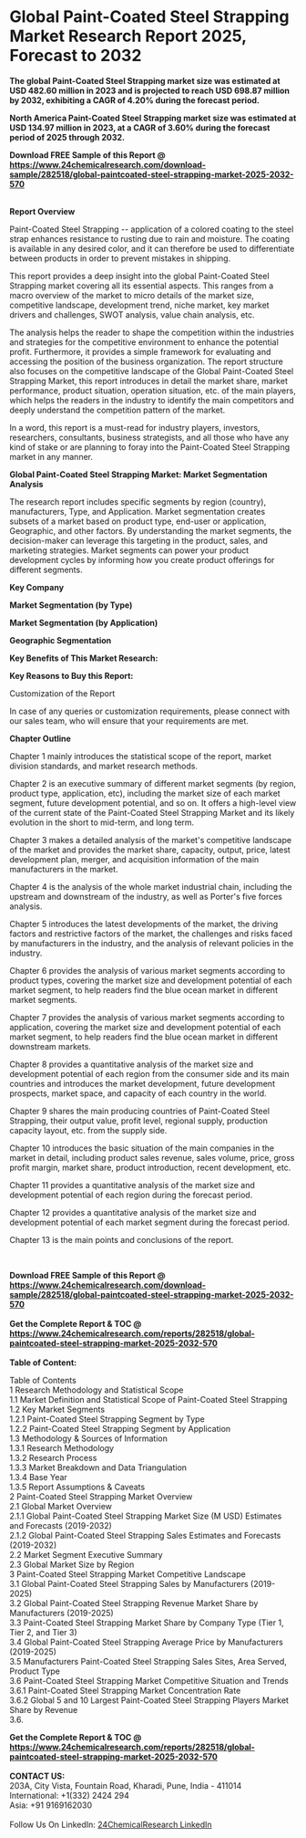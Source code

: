 <h1>Global Paint-Coated Steel Strapping Market Research Report 2025, Forecast to 2032</h1><p><strong>The global Paint-Coated Steel Strapping market size was estimated at USD 482.60 million in 2023 and is projected to reach USD 698.87 million by 2032, exhibiting a CAGR of 4.20% during the forecast period.</strong></p><p>
</p><p><strong>North America Paint-Coated Steel Strapping market size was estimated at USD 134.97 million in 2023, at a CAGR of 3.60% during the forecast period of 2025 through 2032.</strong></p><div><b>Download FREE Sample of this Report @ 
            <a href="https://www.24chemicalresearch.com/download-sample/282518/global-paintcoated-steel-strapping-market-2025-2032-570">
            https://www.24chemicalresearch.com/download-sample/282518/global-paintcoated-steel-strapping-market-2025-2032-570</a></b></div><br><p>
</p><p><strong>Report Overview</strong></p><p>
</p><p>Paint-Coated Steel Strapping -- application of a colored coating to the steel strap enhances resistance to rusting due to rain and moisture. The coating is available in any desired color, and it can therefore be used to differentiate between products in order to prevent mistakes in shipping.</p><p>
</p><p>This report provides a deep insight into the global Paint-Coated Steel Strapping market covering all its essential aspects. This ranges from a macro overview of the market to micro details of the market size, competitive landscape, development trend, niche market, key market drivers and challenges, SWOT analysis, value chain analysis, etc.</p><p>
</p><p>The analysis helps the reader to shape the competition within the industries and strategies for the competitive environment to enhance the potential profit. Furthermore, it provides a simple framework for evaluating and accessing the position of the business organization. The report structure also focuses on the competitive landscape of the Global Paint-Coated Steel Strapping Market, this report introduces in detail the market share, market performance, product situation, operation situation, etc. of the main players, which helps the readers in the industry to identify the main competitors and deeply understand the competition pattern of the market.</p><p>
In a word, this report is a must-read for industry players, investors, researchers, consultants, business strategists, and all those who have any kind of stake or are planning to foray into the Paint-Coated Steel Strapping market in any manner.</p><p>
</p><p><strong>Global Paint-Coated Steel Strapping Market: Market Segmentation Analysis</strong></p><p>
</p><p>The research report includes specific segments by region (country), manufacturers, Type, and Application. Market segmentation creates subsets of a market based on product type, end-user or application, Geographic, and other factors. By understanding the market segments, the decision-maker can leverage this targeting in the product, sales, and marketing strategies. Market segments can power your product development cycles by informing how you create product offerings for different segments.</p><p>
</p><p><strong>Key Company</strong></p><p>
</p><p>
</p><p><strong>Market Segmentation (by Type)</strong></p><p>
</p><p>
</p><p><strong>Market Segmentation (by Application)</strong></p><p>
</p><p>
</p><p><strong>Geographic Segmentation</strong></p><p>
</p><p>
</p><p><strong>Key Benefits of This Market Research:</strong></p><p>
</p><p>
</p><p><strong>Key Reasons to Buy this Report:</strong></p><p>
</p><p>
</p><p>Customization of the Report</p><p>
In case of any queries or customization requirements, please connect with our sales team, who will ensure that your requirements are met.</p><p>
</p><p><strong>Chapter Outline</strong></p><p>
</p><p>Chapter 1 mainly introduces the statistical scope of the report, market division standards, and market research methods.</p><p>
Chapter 2 is an executive summary of different market segments (by region, product type, application, etc), including the market size of each market segment, future development potential, and so on. It offers a high-level view of the current state of the Paint-Coated Steel Strapping Market and its likely evolution in the short to mid-term, and long term.</p><p>
Chapter 3 makes a detailed analysis of the market's competitive landscape of the market and provides the market share, capacity, output, price, latest development plan, merger, and acquisition information of the main manufacturers in the market.</p><p>
Chapter 4 is the analysis of the whole market industrial chain, including the upstream and downstream of the industry, as well as Porter's five forces analysis.</p><p>
Chapter 5 introduces the latest developments of the market, the driving factors and restrictive factors of the market, the challenges and risks faced by manufacturers in the industry, and the analysis of relevant policies in the industry.</p><p>
Chapter 6 provides the analysis of various market segments according to product types, covering the market size and development potential of each market segment, to help readers find the blue ocean market in different market segments.</p><p>
Chapter 7 provides the analysis of various market segments according to application, covering the market size and development potential of each market segment, to help readers find the blue ocean market in different downstream markets.</p><p>
Chapter 8 provides a quantitative analysis of the market size and development potential of each region from the consumer side and its main countries and introduces the market development, future development prospects, market space, and capacity of each country in the world.</p><p>
Chapter 9 shares the main producing countries of Paint-Coated Steel Strapping, their output value, profit level, regional supply, production capacity layout, etc. from the supply side.</p><p>
Chapter 10 introduces the basic situation of the main companies in the market in detail, including product sales revenue, sales volume, price, gross profit margin, market share, product introduction, recent development, etc.</p><p>
Chapter 11 provides a quantitative analysis of the market size and development potential of each region during the forecast period.</p><p>
Chapter 12 provides a quantitative analysis of the market size and development potential of each market segment during the forecast period.</p><p>
Chapter 13 is the main points and conclusions of the report.</p><p>
 </p><div><b>Download FREE Sample of this Report @ 
            <a href="https://www.24chemicalresearch.com/download-sample/282518/global-paintcoated-steel-strapping-market-2025-2032-570">
            https://www.24chemicalresearch.com/download-sample/282518/global-paintcoated-steel-strapping-market-2025-2032-570</a></b></div><br><div><b>Get the Complete Report & TOC @ 
            <a href="https://www.24chemicalresearch.com/reports/282518/global-paintcoated-steel-strapping-market-2025-2032-570">
            https://www.24chemicalresearch.com/reports/282518/global-paintcoated-steel-strapping-market-2025-2032-570</a></b></div><br>
            <b>Table of Content:</b><p>Table of Contents<br />
1 Research Methodology and Statistical Scope<br />
1.1 Market Definition and Statistical Scope of Paint-Coated Steel Strapping<br />
1.2 Key Market Segments<br />
1.2.1 Paint-Coated Steel Strapping Segment by Type<br />
1.2.2 Paint-Coated Steel Strapping Segment by Application<br />
1.3 Methodology & Sources of Information<br />
1.3.1 Research Methodology<br />
1.3.2 Research Process<br />
1.3.3 Market Breakdown and Data Triangulation<br />
1.3.4 Base Year<br />
1.3.5 Report Assumptions & Caveats<br />
2 Paint-Coated Steel Strapping Market Overview<br />
2.1 Global Market Overview<br />
2.1.1 Global Paint-Coated Steel Strapping Market Size (M USD) Estimates and Forecasts (2019-2032)<br />
2.1.2 Global Paint-Coated Steel Strapping Sales Estimates and Forecasts (2019-2032)<br />
2.2 Market Segment Executive Summary<br />
2.3 Global Market Size by Region<br />
3 Paint-Coated Steel Strapping Market Competitive Landscape<br />
3.1 Global Paint-Coated Steel Strapping Sales by Manufacturers (2019-2025)<br />
3.2 Global Paint-Coated Steel Strapping Revenue Market Share by Manufacturers (2019-2025)<br />
3.3 Paint-Coated Steel Strapping Market Share by Company Type (Tier 1, Tier 2, and Tier 3)<br />
3.4 Global Paint-Coated Steel Strapping Average Price by Manufacturers (2019-2025)<br />
3.5 Manufacturers Paint-Coated Steel Strapping Sales Sites, Area Served, Product Type<br />
3.6 Paint-Coated Steel Strapping Market Competitive Situation and Trends<br />
3.6.1 Paint-Coated Steel Strapping Market Concentration Rate<br />
3.6.2 Global 5 and 10 Largest Paint-Coated Steel Strapping Players Market Share by Revenue<br />
3.6.</p><div><b>Get the Complete Report & TOC @ 
            <a href="https://www.24chemicalresearch.com/reports/282518/global-paintcoated-steel-strapping-market-2025-2032-570">
            https://www.24chemicalresearch.com/reports/282518/global-paintcoated-steel-strapping-market-2025-2032-570</a></b></div><br><b>CONTACT US:</b><br>
            203A, City Vista, Fountain Road, Kharadi, Pune, India - 411014<br>
            International: +1(332) 2424 294<br>
            Asia: +91 9169162030 <br><br>
            Follow Us On LinkedIn: <a href="https://www.linkedin.com/company/24chemicalresearch/">24ChemicalResearch LinkedIn</a>